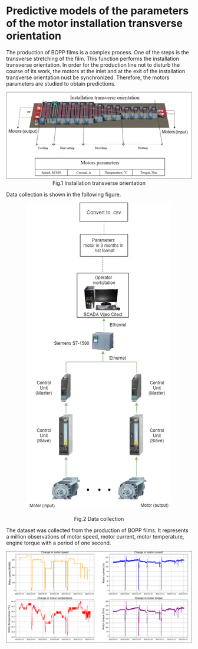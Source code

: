# Predictive models of the parameters of the motor installation transverse orientation

The production of BOPP films is a complex process. One of the steps is the transverse stretching of the film. This function performs the installation transverse orientation. In order for the production line not to disturb the course of its work, the motors at the inlet and at the exit of the installation transverse orientation nust be synchronized. Therefore, the motors parameters are studied to obtain predictions.
<p align="center">
  <img src="images/installation transverse orientation.png">
  Fig.1 Installation transverse orientation
</p>
Data collection is shown in the following figure.
<p align="center">
  <img src="images/data_collection.jpg">
</p>
<p align="center">
  Fig.2 Data collection
</p>

The dataset was collected from the production of BOPP films. It represents a million observations of motor speed, motor current, motor temperature, engine torque with a period of one second.
<p align="center">
  <img src="images/Change_in_motor_parameters.PNG">
</p>
